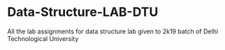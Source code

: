 # Data-Structure-LAB-DTU
All the lab assignments for data structure lab given to 2k19 batch of Delhi Technological University
